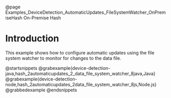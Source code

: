 @page Examples_DeviceDetection_AutomaticUpdates_FileSystemWatcher_OnPremiseHash On-Premise Hash

# Introduction

This example shows how to configure automatic updates using the file system watcher to monitor for changes to the data file.

@startsnippets
@grabexample{device-detection-java,hash_2automaticupdates_2_data_file_system_watcher_8java,Java}
@grabexample{device-detection-node,hash_2automaticupdates_2data_file_system_watcher_8js,Node.js}
@grabbedexample
@endsnippets